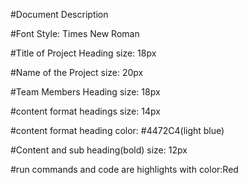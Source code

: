 #Document Description




#Font Style: Times New Roman




#Title of Project Heading size: 18px



#Name of the Project size: 20px




#Team Members Heading size: 18px



#content format headings size: 14px


#content format heading color: #4472C4(light blue)



#Content and sub heading(bold) size: 12px



#run commands and code are highlights with color:Red

